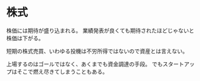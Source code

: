 # 株式

株価には期待が盛り込まれる。
業績発表が良くても期待されたほどじゃないと株価は下がる。

短期の株式売買、いわゆる投機は不労所得ではないので資産とは言えない。

上場するのはゴールではなく、あくまでも資金調達の手段。
でもスタートアップはそこで燃え尽きてしまうこともある。
